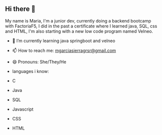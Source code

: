 ## Hi there 👋
My name is Maria, I'm a junior dev, currently doing a backend bootcamp with FactoriaF5, I did in the past a certificate where I learned java, SQL, css and HTML, I'm also starting with a new low code program named Velneo.


- 🌱 I’m currently learning java springboot and velneo
- 📫 How to reach me: mgarciasierragrsr@gmail.com
- 😄 Pronouns: She/They/He

- languages i know:
- C
- Java
- SQL
- Javascript
- CSS
- HTML

